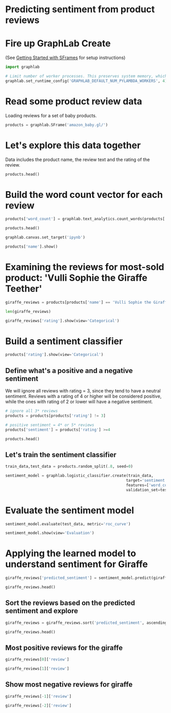 
# Predicting sentiment from product reviews

# Fire up GraphLab Create
(See [Getting Started with SFrames](/notebooks/Week%201/Getting%20Started%20with%20SFrames.ipynb) for setup instructions)


```python
import graphlab
```


```python
# Limit number of worker processes. This preserves system memory, which prevents hosted notebooks from crashing.
graphlab.set_runtime_config('GRAPHLAB_DEFAULT_NUM_PYLAMBDA_WORKERS', 4)
```

# Read some product review data

Loading reviews for a set of baby products. 


```python
products = graphlab.SFrame('amazon_baby.gl/')
```

# Let's explore this data together

Data includes the product name, the review text and the rating of the review. 


```python
products.head()
```

# Build the word count vector for each review


```python
products['word_count'] = graphlab.text_analytics.count_words(products['review'])
```


```python
products.head()
```


```python
graphlab.canvas.set_target('ipynb')
```


```python
products['name'].show()
```

# Examining the reviews for most-sold product:  'Vulli Sophie the Giraffe Teether'


```python
giraffe_reviews = products[products['name'] == 'Vulli Sophie the Giraffe Teether']
```


```python
len(giraffe_reviews)
```


```python
giraffe_reviews['rating'].show(view='Categorical')
```

# Build a sentiment classifier


```python
products['rating'].show(view='Categorical')
```

## Define what's a positive and a negative sentiment

We will ignore all reviews with rating = 3, since they tend to have a neutral sentiment.  Reviews with a rating of 4 or higher will be considered positive, while the ones with rating of 2 or lower will have a negative sentiment.   


```python
# ignore all 3* reviews
products = products[products['rating'] != 3]
```


```python
# positive sentiment = 4* or 5* reviews
products['sentiment'] = products['rating'] >=4
```


```python
products.head()
```

## Let's train the sentiment classifier


```python
train_data,test_data = products.random_split(.8, seed=0)
```


```python
sentiment_model = graphlab.logistic_classifier.create(train_data,
                                                     target='sentiment',
                                                     features=['word_count'],
                                                     validation_set=test_data)
```

# Evaluate the sentiment model


```python
sentiment_model.evaluate(test_data, metric='roc_curve')
```


```python
sentiment_model.show(view='Evaluation')
```

# Applying the learned model to understand sentiment for Giraffe


```python
giraffe_reviews['predicted_sentiment'] = sentiment_model.predict(giraffe_reviews, output_type='probability')
```


```python
giraffe_reviews.head()
```

## Sort the reviews based on the predicted sentiment and explore


```python
giraffe_reviews = giraffe_reviews.sort('predicted_sentiment', ascending=False)
```


```python
giraffe_reviews.head()
```

## Most positive reviews for the giraffe


```python
giraffe_reviews[0]['review']
```


```python
giraffe_reviews[1]['review']
```

## Show most negative reviews for giraffe


```python
giraffe_reviews[-1]['review']
```


```python
giraffe_reviews[-2]['review']
```


```python

```
